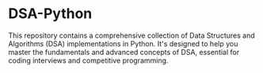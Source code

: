 # DSA-Python
This repository contains a comprehensive collection of Data Structures and Algorithms (DSA) implementations in Python. It's designed to help you master the fundamentals and advanced concepts of DSA, essential for coding interviews and competitive programming.
